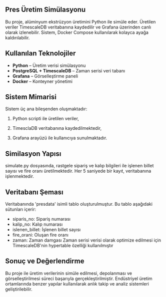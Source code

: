 ## Pres Üretim Simülasyonu

Bu proje, alüminyum ekstrüzyon üretimini Python ile simüle eder. Üretilen veriler TimescaleDB veritabanına kaydedilir ve Grafana üzerinden canlı olarak izlenebilir. Sistem, Docker Compose kullanılarak kolayca ayağa kaldırılabilir.


##  Kullanılan Teknolojiler

- **Python** – Üretim verisi simülasyonu
- **PostgreSQL + TimescaleDB** – Zaman serisi veri tabanı
- **Grafana** – Görselleştirme paneli
- **Docker** – Konteyner yönetimi


##  Sistem Mimarisi

Sistem üç ana bileşenden oluşmaktadır:

1. Python scripti ile üretilen veriler,

2. TimesclaDB veritabanına kaydedilmektedir,

3. Grafana arayüzü ile kullanıcıya sunulmaktadır.


## Similasyon Yapısı

simulate.py dosyasında, rastgele sipariş ve kalıp bilgileri ile işlenen billet sayısı ve fire oranı
üretilmektedir. Her 5 saniyede bir kayıt, veritabanına işlenmektedir.


## Veritabanı Şeması

Veritabanında 'presdata' isimli tablo oluşturulmuştur. Bu tablo aşağıdaki sütunları içerir:
- siparis_no: Sipariş numarası
- kalip_no: Kalıp numarası
- islenen_billet: İşlenen billet sayısı
- fire_orani: Oluşan fire oranı
- zaman: Zaman damgası
Zaman serisi verisi olarak optimize edilmesi için TimescaleDB'nin hypertable özelliği
kullanılmıştır


## Sonuç ve Değerlendirme

Bu proje ile üretim verilerinin simüle edilmesi, depolanması ve görselleştirilmesi süreci başarıyla
gerçekleştirilmiştir. Endüstriyel üretim ortamlarında benzer yapılar kullanılarak anlık takip ve
analiz sistemleri geliştirilebilir.


